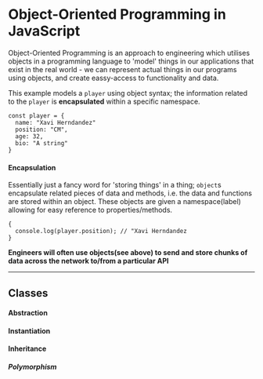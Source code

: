 # Object-Oriented Programming in JavaScript

Object-Oriented Programming is an approach to engineering which utilises objects in a programming language to 'model' things in our applications that exist in the real world - we can represent actual things in our programs using objects, and create eassy-access to functionality and data.

This example models a `player` using object syntax; the information related to the `player` is __encapsulated__ within a specific namespace.
```
const player = {
  name: "Xavi Herndandez"
  position: "CM",
  age: 32,
  bio: "A string"
}
```

#### Encapsulation
Essentially just a fancy word for 'storing things' in a thing; `object`s encapsulate related pieces of data and methods, i.e. the data and functions are stored within an object. These objects are given a namespace(label) allowing for easy reference to properties/methods.

```
{
  console.log(player.position); // "Xavi Herndandez
}
```

**Engineers will often use objects(see above) to send and store chunks of data across the network to/from a particular API**

---

## Classes


#### Abstraction

#### Instantiation

#### Inheritance

##### Polymorphism